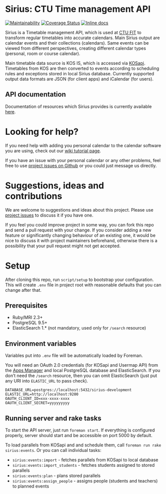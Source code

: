 # Sirius: CTU Time management API

[![Maintainability](https://api.codeclimate.com/v1/badges/cd54c798539c416f4ff3/maintainability.svg)](https://codeclimate.com/github/cvut/sirius/maintainability)
[![Coverage Status](https://coveralls.io/repos/cvut/sirius/badge.svg?branch=master&service=github)](https://coveralls.io/github/cvut/sirius?branch=master)
[![Inline docs](http://inch-ci.org/github/cvut/sirius.svg)](http://inch-ci.org/github/cvut/sirius)


Sirius is a Timetable management API, which is used at [CTU FIT](http://fit.cvut.cz/) to transform regular timetables
into accurate calendars. Main Sirius output are calendar events and their collections (calendars). Same events can be
viewed from different perspectives, creating different calendar types (personal, room or course calendar).

Main timetable data source is KOS IS, which is accessed via [KOSapi](https://kosapi.fit.cvut.cz/). Timetables from KOS
are then converted to events according to scheduling rules and exceptions stored in local Sirius database.
Currently supported output data formats are JSON (for client apps) and iCalendar (for users).

## API documentation

Documentation of resources which Sirius provides is currently available [here](http://cvut.github.io/sirius/docs/api-v1.html).

# Looking for help?

If you need help with adding you personal calendar to the calendar software you are using, check out our
[wiki tutorial page](https://github.com/cvut/sirius/wiki/Nastaven%C3%AD-kalend%C3%A1%C5%99e).

If you have an issue with your personal calendar or any other problems, feel free to use
[project issues on Github](https://github.com/cvut/sirius/issues) or you could just message us directly.

# Suggestions, ideas and contributions

We are welcome to suggestions and ideas about this project. Please use [project issues](https://github.com/cvut/sirius/issues)
to discuss it if you have one.

If you feel you could improve project in some way, you can fork this repo and send a pull request with your change.
If you consider adding a new feature or significantly changing behaviour of an existing one, it would be nice
to discuss it with project maintainers beforehand, otherwise there is a possibility that your pull request might not get accepted.

# Setup

After cloning this repo, run `script/setup` to bootstrap your configuration. This will create `.env` file in project root
with reasonable defaults that you can change after that.

## Prerequisites

* Ruby/MRI 2.3+
* PostgreSQL 9.5+
* ElasticSearch 1.* (not mandatory, used only for `/search` resource)

## Environment variables

Variables put into `.env` file will be automatically loaded by Foreman.

You will need an OAuth 2.0 credentials (for KOSapi and Usermap API) from the [Apps Manager](https://auth.fit.cvut.cz/manager/) and local PostgreSQL database and ElasticSearch.
If you don’t need the `/search` resource, then you can omit ElasticSearch (just put any URI into `ELASTIC_URL` to pass check).

```
DATABASE_URL=postgres://localhost:5432/sirius-development
ELASTIC_URL=http://localhost:9200
OAUTH_CLIENT_ID=xxx-xxxx-xxxx
OAUTH_CLIENT_SECRET=yyyyyyyyy
```

## Running server and rake tasks

To start the API server, just run `foreman start`. If everything is configured properly, server should start and be
accessible on port 5000 by default.

To load parallels from KOSapi and and schedule them, call `foreman run rake sirius:events`. Or you can call individual tasks:

* `sirius:events:import` - fetches parallels from KOSapi to local database
* `sirius:events:import_students` - fetches students assigned to stored parallels
* `sirius:events:plan` - plans stored parallels
* `sirius:events:assign_people` - assigns people (students and teachers) to planned events
